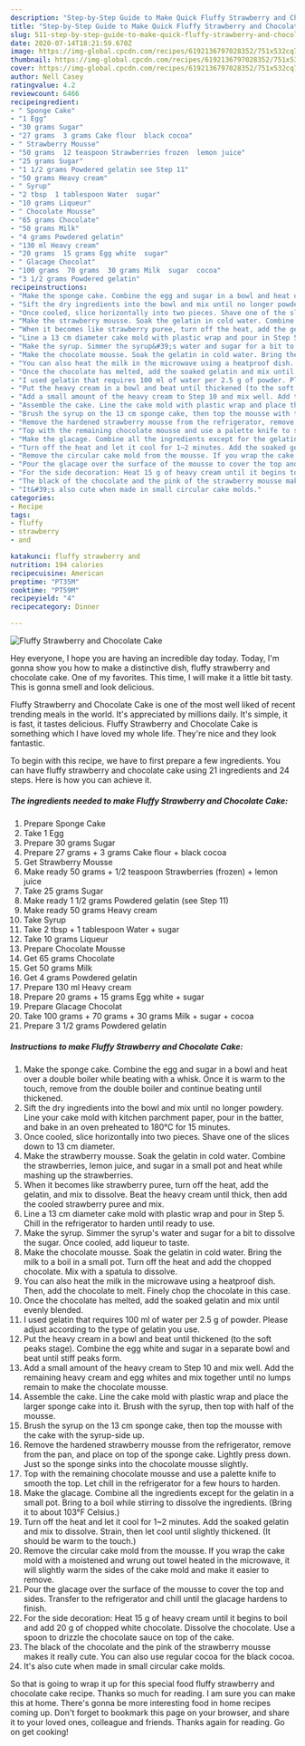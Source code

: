 ```yaml
---
description: "Step-by-Step Guide to Make Quick Fluffy Strawberry and Chocolate Cake"
title: "Step-by-Step Guide to Make Quick Fluffy Strawberry and Chocolate Cake"
slug: 511-step-by-step-guide-to-make-quick-fluffy-strawberry-and-chocolate-cake
date: 2020-07-14T18:21:59.670Z
image: https://img-global.cpcdn.com/recipes/6192136797028352/751x532cq70/fluffy-strawberry-and-chocolate-cake-recipe-main-photo.jpg
thumbnail: https://img-global.cpcdn.com/recipes/6192136797028352/751x532cq70/fluffy-strawberry-and-chocolate-cake-recipe-main-photo.jpg
cover: https://img-global.cpcdn.com/recipes/6192136797028352/751x532cq70/fluffy-strawberry-and-chocolate-cake-recipe-main-photo.jpg
author: Nell Casey
ratingvalue: 4.2
reviewcount: 6466
recipeingredient:
- " Sponge Cake"
- "1 Egg"
- "30 grams Sugar"
- "27 grams  3 grams Cake flour  black cocoa"
- " Strawberry Mousse"
- "50 grams  12 teaspoon Strawberries frozen  lemon juice"
- "25 grams Sugar"
- "1 1/2 grams Powdered gelatin see Step 11"
- "50 grams Heavy cream"
- " Syrup"
- "2 tbsp  1 tablespoon Water  sugar"
- "10 grams Liqueur"
- " Chocolate Mousse"
- "65 grams Chocolate"
- "50 grams Milk"
- "4 grams Powdered gelatin"
- "130 ml Heavy cream"
- "20 grams  15 grams Egg white  sugar"
- " Glacage Chocolat"
- "100 grams  70 grams  30 grams Milk  sugar  cocoa"
- "3 1/2 grams Powdered gelatin"
recipeinstructions:
- "Make the sponge cake. Combine the egg and sugar in a bowl and heat over a double boiler while beating with a whisk. Once it is warm to the touch, remove from the double boiler and continue beating until thickened."
- "Sift the dry ingredients into the bowl and mix until no longer powdery. Line your cake mold with kitchen parchment paper, pour in the batter, and bake in an oven preheated to 180°C for 15 minutes."
- "Once cooled, slice horizontally into two pieces. Shave one of the slices down to 13 cm diameter."
- "Make the strawberry mousse. Soak the gelatin in cold water. Combine the strawberries, lemon juice, and sugar in a small pot and heat while mashing up the strawberries."
- "When it becomes like strawberry puree, turn off the heat, add the gelatin, and mix to dissolve. Beat the heavy cream until thick, then add the cooled strawberry puree and mix."
- "Line a 13 cm diameter cake mold with plastic wrap and pour in Step 5. Chill in the refrigerator to harden until ready to use."
- "Make the syrup. Simmer the syrup&#39;s water and sugar for a bit to dissolve the sugar. Once cooled, add liqueur to taste."
- "Make the chocolate mousse. Soak the gelatin in cold water. Bring the milk to a boil in a small pot. Turn off the heat and add the chopped chocolate. Mix with a spatula to dissolve."
- "You can also heat the milk in the microwave using a heatproof dish. Then, add the chocolate to melt. Finely chop the chocolate in this case."
- "Once the chocolate has melted, add the soaked gelatin and mix until evenly blended."
- "I used gelatin that requires 100 ml of water per 2.5 g of powder. Please adjust according to the type of gelatin you use."
- "Put the heavy cream in a bowl and beat until thickened (to the soft peaks stage). Combine the egg white and sugar in a separate bowl and beat until stiff peaks form."
- "Add a small amount of the heavy cream to Step 10 and mix well. Add the remaining heavy cream and egg whites and mix together until no lumps remain to make the chocolate mousse."
- "Assemble the cake. Line the cake mold with plastic wrap and place the larger sponge cake into it. Brush with the syrup, then top with half of the mousse."
- "Brush the syrup on the 13 cm sponge cake, then top the mousse with the cake with the syrup-side up."
- "Remove the hardened strawberry mousse from the refrigerator, remove from the pan, and place on top of the sponge cake. Lightly press down. Just so the sponge sinks into the chocolate mousse slightly."
- "Top with the remaining chocolate mousse and use a palette knife to smooth the top. Let chill in the refrigerator for a few hours to harden."
- "Make the glacage. Combine all the ingredients except for the gelatin in a small pot. Bring to a boil while stirring to dissolve the ingredients. (Bring it to about 103°F Celsius.)"
- "Turn off the heat and let it cool for 1~2 minutes. Add the soaked gelatin and mix to dissolve. Strain, then let cool until slightly thickened. (It should be warm to the touch.)"
- "Remove the circular cake mold from the mousse. If you wrap the cake mold with a moistened and wrung out towel heated in the microwave, it will slightly warm the sides of the cake mold and make it easier to remove."
- "Pour the glacage over the surface of the mousse to cover the top and sides. Transfer to the refrigerator and chill until the glacage hardens to finish."
- "For the side decoration: Heat 15 g of heavy cream until it begins to boil and add 20 g of chopped white chocolate. Dissolve the chocolate. Use a spoon to drizzle the chocolate sauce on top of the cake."
- "The black of the chocolate and the pink of the strawberry mousse makes it really cute. You can also use regular cocoa for the black cocoa."
- "It&#39;s also cute when made in small circular cake molds."
categories:
- Recipe
tags:
- fluffy
- strawberry
- and

katakunci: fluffy strawberry and 
nutrition: 194 calories
recipecuisine: American
preptime: "PT35M"
cooktime: "PT59M"
recipeyield: "4"
recipecategory: Dinner

---
```



![Fluffy Strawberry and Chocolate Cake](https://img-global.cpcdn.com/recipes/6192136797028352/751x532cq70/fluffy-strawberry-and-chocolate-cake-recipe-main-photo.jpg)

Hey everyone, I hope you are having an incredible day today. Today, I'm gonna show you how to make a distinctive dish, fluffy strawberry and chocolate cake. One of my favorites. This time, I will make it a little bit tasty. This is gonna smell and look delicious.



Fluffy Strawberry and Chocolate Cake is one of the most well liked of recent trending meals in the world. It's appreciated by millions daily. It's simple, it is fast, it tastes delicious. Fluffy Strawberry and Chocolate Cake is something which I have loved my whole life. They're nice and they look fantastic.


To begin with this recipe, we have to first prepare a few ingredients. You can have fluffy strawberry and chocolate cake using 21 ingredients and 24 steps. Here is how you can achieve it.

<!--inarticleads1-->

##### The ingredients needed to make Fluffy Strawberry and Chocolate Cake:

1. Prepare  Sponge Cake
1. Take 1 Egg
1. Prepare 30 grams Sugar
1. Prepare 27 grams + 3 grams Cake flour + black cocoa
1. Get  Strawberry Mousse
1. Make ready 50 grams + 1/2 teaspoon Strawberries (frozen) + lemon juice
1. Take 25 grams Sugar
1. Make ready 1 1/2 grams Powdered gelatin (see Step 11)
1. Make ready 50 grams Heavy cream
1. Take  Syrup
1. Take 2 tbsp + 1 tablespoon Water + sugar
1. Take 10 grams Liqueur
1. Prepare  Chocolate Mousse
1. Get 65 grams Chocolate
1. Get 50 grams Milk
1. Get 4 grams Powdered gelatin
1. Prepare 130 ml Heavy cream
1. Prepare 20 grams + 15 grams Egg white + sugar
1. Prepare  Glacage Chocolat
1. Take 100 grams + 70 grams + 30 grams Milk + sugar + cocoa
1. Prepare 3 1/2 grams Powdered gelatin




<!--inarticleads2-->

##### Instructions to make Fluffy Strawberry and Chocolate Cake:

1. Make the sponge cake. Combine the egg and sugar in a bowl and heat over a double boiler while beating with a whisk. Once it is warm to the touch, remove from the double boiler and continue beating until thickened.
1. Sift the dry ingredients into the bowl and mix until no longer powdery. Line your cake mold with kitchen parchment paper, pour in the batter, and bake in an oven preheated to 180°C for 15 minutes.
1. Once cooled, slice horizontally into two pieces. Shave one of the slices down to 13 cm diameter.
1. Make the strawberry mousse. Soak the gelatin in cold water. Combine the strawberries, lemon juice, and sugar in a small pot and heat while mashing up the strawberries.
1. When it becomes like strawberry puree, turn off the heat, add the gelatin, and mix to dissolve. Beat the heavy cream until thick, then add the cooled strawberry puree and mix.
1. Line a 13 cm diameter cake mold with plastic wrap and pour in Step 5. Chill in the refrigerator to harden until ready to use.
1. Make the syrup. Simmer the syrup&#39;s water and sugar for a bit to dissolve the sugar. Once cooled, add liqueur to taste.
1. Make the chocolate mousse. Soak the gelatin in cold water. Bring the milk to a boil in a small pot. Turn off the heat and add the chopped chocolate. Mix with a spatula to dissolve.
1. You can also heat the milk in the microwave using a heatproof dish. Then, add the chocolate to melt. Finely chop the chocolate in this case.
1. Once the chocolate has melted, add the soaked gelatin and mix until evenly blended.
1. I used gelatin that requires 100 ml of water per 2.5 g of powder. Please adjust according to the type of gelatin you use.
1. Put the heavy cream in a bowl and beat until thickened (to the soft peaks stage). Combine the egg white and sugar in a separate bowl and beat until stiff peaks form.
1. Add a small amount of the heavy cream to Step 10 and mix well. Add the remaining heavy cream and egg whites and mix together until no lumps remain to make the chocolate mousse.
1. Assemble the cake. Line the cake mold with plastic wrap and place the larger sponge cake into it. Brush with the syrup, then top with half of the mousse.
1. Brush the syrup on the 13 cm sponge cake, then top the mousse with the cake with the syrup-side up.
1. Remove the hardened strawberry mousse from the refrigerator, remove from the pan, and place on top of the sponge cake. Lightly press down. Just so the sponge sinks into the chocolate mousse slightly.
1. Top with the remaining chocolate mousse and use a palette knife to smooth the top. Let chill in the refrigerator for a few hours to harden.
1. Make the glacage. Combine all the ingredients except for the gelatin in a small pot. Bring to a boil while stirring to dissolve the ingredients. (Bring it to about 103°F Celsius.)
1. Turn off the heat and let it cool for 1~2 minutes. Add the soaked gelatin and mix to dissolve. Strain, then let cool until slightly thickened. (It should be warm to the touch.)
1. Remove the circular cake mold from the mousse. If you wrap the cake mold with a moistened and wrung out towel heated in the microwave, it will slightly warm the sides of the cake mold and make it easier to remove.
1. Pour the glacage over the surface of the mousse to cover the top and sides. Transfer to the refrigerator and chill until the glacage hardens to finish.
1. For the side decoration: Heat 15 g of heavy cream until it begins to boil and add 20 g of chopped white chocolate. Dissolve the chocolate. Use a spoon to drizzle the chocolate sauce on top of the cake.
1. The black of the chocolate and the pink of the strawberry mousse makes it really cute. You can also use regular cocoa for the black cocoa.
1. It&#39;s also cute when made in small circular cake molds.




So that is going to wrap it up for this special food fluffy strawberry and chocolate cake recipe. Thanks so much for reading. I am sure you can make this at home. There's gonna be more interesting food in home recipes coming up. Don't forget to bookmark this page on your browser, and share it to your loved ones, colleague and friends. Thanks again for reading. Go on get cooking!
